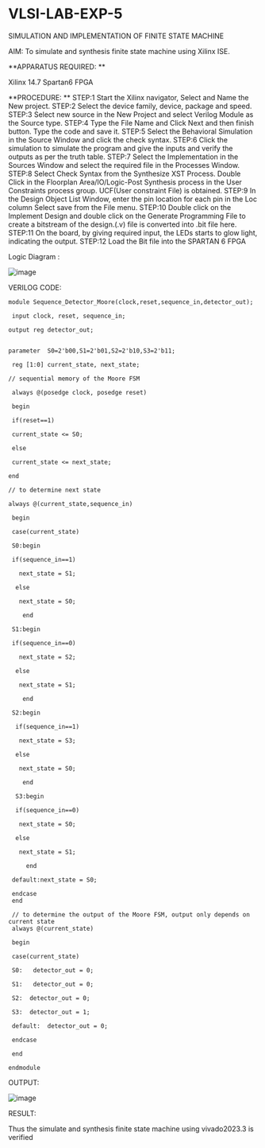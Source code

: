 # VLSI-LAB-EXP-5
SIMULATION AND IMPLEMENTATION OF FINITE STATE MACHINE

AIM: To simulate and synthesis finite state machine using Xilinx ISE.

**APPARATUS REQUIRED: **

Xilinx 14.7 
Spartan6 FPGA

**PROCEDURE: **
STEP:1 Start the Xilinx navigator, Select and Name the New project.
STEP:2 Select the device family, device, package and speed. 
STEP:3 Select new source in the New Project and select Verilog Module as the Source type. 
STEP:4 Type the File Name and Click Next and then finish button. Type the code and save it. 
STEP:5 Select the Behavioral Simulation in the Source Window and click the check syntax. 
STEP:6 Click the simulation to simulate the program and give the inputs and verify the outputs as per the truth table. 
STEP:7 Select the Implementation in the Sources Window and select the required file in the Processes Window. 
STEP:8 Select Check Syntax from the Synthesize XST Process. Double Click in the Floorplan Area/IO/Logic-Post Synthesis process in the User Constraints process group. UCF(User constraint File) is obtained. 
STEP:9 In the Design Object List Window, enter the pin location for each pin in the Loc column Select save from the File menu. 
STEP:10 Double click on the Implement Design and double click on the Generate Programming File to create a bitstream of the design.(.v) file is converted into .bit file here. 
STEP:11 On the board, by giving required input, the LEDs starts to glow light, indicating the output.
STEP:12 Load the Bit file into the SPARTAN 6 FPGA 

Logic Diagram :

![image](https://github.com/navaneethans/VLSI-LAB-EXP-5/assets/6987778/34ec5d63-2b3b-4511-81ef-99f4572d5869)


VERILOG CODE:
`````````````````````````````````````````````````````````````````````````````````````````````````````````````````````````````````
module Sequence_Detector_Moore(clock,reset,sequence_in,detector_out);

 input clock, reset, sequence_in;
 
output reg detector_out; 


parameter  S0=2'b00,S1=2'b01,S2=2'b10,S3=2'b11;

 reg [1:0] current_state, next_state; 
 
// sequential memory of the Moore FSM

 always @(posedge clock, posedge reset)
 
 begin
 
 if(reset==1) 
 
 current_state <= S0;
 
 else
 
 current_state <= next_state; 
 
end 

// to determine next state 

always @(current_state,sequence_in)

 begin
 
 case(current_state) 
 
 S0:begin
 
 if(sequence_in==1)
 
   next_state = S1;
   
  else
  
   next_state = S0;
   
    end
    
 S1:begin
 
 if(sequence_in==0)
 
   next_state = S2;
   
  else
  
   next_state = S1;
   
    end
    
 S2:begin
 
  if(sequence_in==1)
  
   next_state = S3;
   
  else
  
   next_state = S0;
   
    end 
    
  S3:begin
  
  if(sequence_in==0)
  
   next_state = S0;
   
  else
  
   next_state = S1;
   
     end
     
 default:next_state = S0;
 
 endcase
 end
 
 // to determine the output of the Moore FSM, output only depends on current state
 always @(current_state)
 
 begin 
 
 case(current_state) 
 
 S0:   detector_out = 0;
 
 S1:   detector_out = 0;
 
 S2:  detector_out = 0;
 
 S3:  detector_out = 1;
 
 default:  detector_out = 0;
 
 endcase
 
 end 
 
endmodule
```````````````````````````````````````````````````````````````````````````````````````````````````````````````````````````````````````````````````````````````````
OUTPUT:

![image](https://github.com/YEMANTHKUMAR/VLSI-LAB-EXP-5/assets/160569469/b670dbbe-73fa-4ee6-9367-7c82603349e2)


RESULT:

Thus the simulate and synthesis finite state machine using vivado2023.3 is verified



